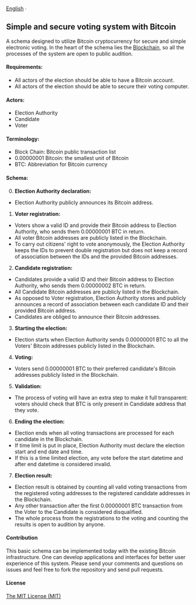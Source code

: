 [English](#simple-and-secure-voting-system-with-bitcoin) ∙

## Simple and secure voting system with Bitcoin

A schema designed to utilize Bitcoin cryptocurrency for secure and simple electronic voting. In the heart of the schema lies the [Blockchain](https://en.wikipedia.org/wiki/Bitcoin#Block_chain), so all the processes of the system are open to public audition.

#### Requirements:

* All actors of the election should be able to have a Bitcoin account.
* All actors of the election should be able to secure their voting computer.

#### Actors:

* Election Authority
* Candidate
* Voter

#### Terminology:

* Block Chain: Bitcoin public transaction list
* 0.00000001 Bitcoin: the smallest unit of Bitcoin
* BTC: Abbreviation for Bitcoin currency

#### Schema:

0. **Election Authority declaration:**
 - Election Authority publicly announces its Bitcoin address.

1. **Voter registration:**
 - Voters show a valid ID and provide their Bitcoin address to Election Authority, who sends them 0.00000001 BTC in return.
 - All voter Bitcoin addresses are publicly listed in the Blockchain.
 - To carry out citizens' right to vote anonymously, the Election Authority keeps the IDs to prevent double registration but does not keep a record of association between the IDs and the provided Bitcoin addresses.

2. **Candidate registration:**
 - Candidates provide a valid ID and their Bitcoin address to Election Authority, who sends them 0.00000002 BTC in return.
 - All Candidate Bitcoin addresses are publicly listed in the Blockchain.
 - As opposed to Voter registration, Election Authority stores and publicly announces a record of association between each candidate ID and their provided Bitcoin address.
 - Candidates are obliged to announce their Bitcoin addresses.

3. **Starting the election:**
 - Election starts when Election Authority sends 0.00000001 BTC to all the Voters' Bitcoin addresses publicly listed in the Blockchain.

4. **Voting:**
 - Voters send 0.00000001 BTC to their preferred candidate's Bitcoin addresses publicly listed in the Blockchain.

5. **Validation:**
- The process of voting will have an extra step to make it full transparent: voters should check that BTC is only present in Candidate address that they vote.

6. **Ending the election:**
 - Election ends when all voting transactions are processed for each candidate in the Blockchain.
 - If time limit is put in place, Election Authority must declare the election start and end date and time.
 - If this is a time limited election, any vote before the start datetime and after end datetime is considered invalid.

7. **Election result:**
 - Election result is obtained by counting all valid voting transactions from the registered voting addresses to the registered candidate addresses in the Blockchain.
 - Any other transaction after the first 0.00000001 BTC transaction from the Voter to the Candidate is considered disqualified.
 - The whole process from the registrations to the voting and counting the results is open to audition by anyone.

#### Contribution

This basic schema can be implemented today with the existing Bitcoin infrastructure. One can develop applications and interfaces for better user experience of this system. Please send your comments and questions on issues and feel free to fork the repository and send pull requests.

#### License

[The MIT License (MIT)](https://github.com/arikan/bitcoin-voting/blob/master/LICENSE)
